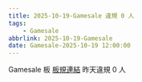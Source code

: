 ```yaml
---
title: 2025-10-19-Gamesale 違規 0 人
tags:
    - Gamesale
abbrlink: 2025-10-19-Gamesale
date: Gamesale-2025-10-19 12:00:00
---
```

Gamesale 板 [板規連結](https://www.ptt.cc/bbs/Gossiping/M.1637425085.A.07D.html)
昨天違規 0 人
